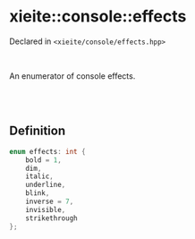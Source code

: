 # xieite::console::effects
Declared in `<xieite/console/effects.hpp>`

<br/>

An enumerator of console effects.

<br/><br/>

## Definition
```cpp
enum effects: int {
	bold = 1,
	dim,
	italic,
	underline,
	blink,
	inverse = 7,
	invisible,
	strikethrough
};
```
